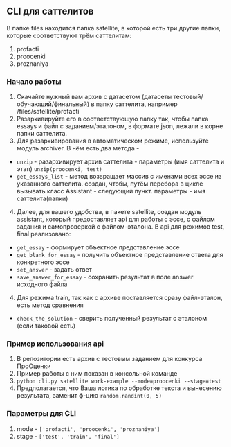 ## CLI для саттелитов
В папке files находится папка satellite, в которой есть три другие папки, которые соответствуют трём саттелитам:
1) profacti
2) proocenki
3) proznaniya

### Начало работы
1) Скачайте нужный вам архив с датасетом (датасеты тестовый/обучающий/финальный) в папку саттелита, например /files/satellite/profacti
2) Разархивируйте его в соответствующую папку так, чтобы папка essays и файл с заданием/эталоном, в формате json, лежали в корне папки саттелита.
3) Для разархивирования в автоматическом режиме, используйте модуль archiver. В нём есть два метода - 
* ```unzip``` - разархивирует архив саттелита - параметры (имя саттелита и этап) ```unzip(proocenki, test)```
* ```get_essays_list``` - метод возвращает массив с именами всех эссе из указанного саттелита. создан, чтобы, путём перебора в цикле вызывать класс Assistant - следующий пункт. параметры - имя саттелита(папки)
4) Далее, для вашего удобства, в пакете satellite, создан модуль assistant, который предоставляет api для работы с эссе, с файлом задания и самопроверкой с файлом-эталона. В api для режимов test, final реализовано:
* ```get_essay``` - формирует объектное представление эссе
* ```get_blank_for_essay``` - получить объектное представление ответа для конкретного эссе
* ```set_answer``` - задать ответ
* ```save_answer_for_essay``` - сохранить результат в поле answer исходного файла

4) Для режима train, так как с архиве поставляется сразу файл-эталон, есть метод сравнения
* ```check_the_solution``` - сверить полученный результат с эталоном (если таковой есть)

### Пример использования api
1) В репозитории есть архив с тестовым заданием для конкурса ПроОценки
2) Пример работы с ним показан в консольной команде
3) ```python cli.py satellite work-example --mode=proocenki --stage=test```
4) Предполагается, что Ваша логика по обработке текста и вынесению результата, заменит ф-цию ```random.randint(0, 5)```

### Параметры для CLI
1) mode - ```['profacti', 'proocenki', 'proznaniya']```
2) stage - ```['test', 'train', 'final']```